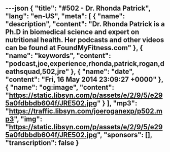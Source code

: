 ---json
{
  "title": "#502 - Dr. Rhonda Patrick",
  "lang": "en-US",
  "meta": [
    {
      "name": "description",
      "content": "Dr. Rhonda Patrick is a Ph.D in biomedical science and expert on nutritional health. Her podcasts and other videos can be found at FoundMyFitness.com"
    },
    {
      "name": "keywords",
      "content": "podcast,joe,experience,rhonda,patrick,rogan,deathsquad,502,jre"
    },
    {
      "name": "date",
      "content": "Fri, 16 May 2014 23:09:27 +0000"
    },
    {
      "name": "og:image",
      "content": "https://static.libsyn.com/p/assets/e/2/9/5/e295a0fdbbdb604f/JRE502.jpg"
    }
  ],
  "mp3": "https://traffic.libsyn.com/joeroganexp/p502.mp3",
  "img": "https://static.libsyn.com/p/assets/e/2/9/5/e295a0fdbbdb604f/JRE502.jpg",
  "sponsors": [],
  "transcription": false
}
---
<episode-header />

<timemark seconds="0" />

<transcribe-call-to-action />

<episode-footer />